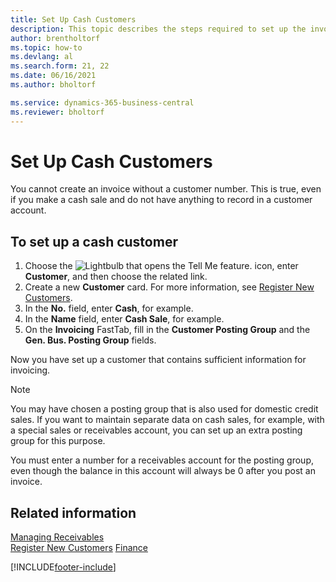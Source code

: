 ```yaml
---
title: Set Up Cash Customers
description: This topic describes the steps required to set up the invoice with a customer number for customers who pay in cash.
author: brentholtorf
ms.topic: how-to
ms.devlang: al
ms.search.form: 21, 22
ms.date: 06/16/2021
ms.author: bholtorf

ms.service: dynamics-365-business-central
ms.reviewer: bholtorf
---
```

# Set Up Cash Customers

You cannot create an invoice without a customer number. This is true, even if you make a cash sale and do not have anything to record in a customer account.  

## To set up a cash customer

1. Choose the ![Lightbulb that opens the Tell Me feature.](media/ui-search/search_small.png "Tell me what you want to do") icon, enter **Customer**, and then choose the related link.  
2. Create a new **Customer** card. For more information, see [Register New Customers](sales-how-register-new-customers.md).
3. In the **No.** field, enter **Cash**, for example.  
4. In the **Name** field, enter **Cash Sale**, for example.  
5. On the **Invoicing** FastTab, fill in the **Customer Posting Group** and the **Gen. Bus. Posting Group** fields.  

 Now you have set up a customer that contains sufficient information for invoicing.  

> [!NOTE]  
> You may have chosen a posting group that is also used for domestic credit sales. If you want to maintain separate data on cash sales, for example, with a special sales or receivables account, you can set up an extra posting group for this purpose.  
>
> You must enter a number for a receivables account for the posting group, even though the balance in this account will always be 0 after you post an invoice.  

## Related information

[Managing Receivables](receivables-manage-receivables.md)  
[Register New Customers](sales-how-register-new-customers.md)
[Finance](finance.md)  



[!INCLUDE[footer-include](includes/footer-banner.md)]
